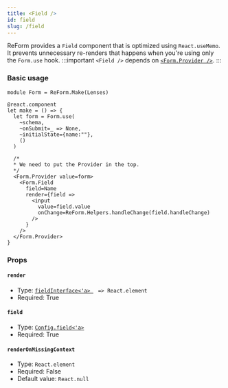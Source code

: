 ```yaml
---
title: <Field />
id: field
slug: /field
---
```


ReForm provides a `Field` component that is optimized using `React.useMemo`. It prevents unnecessary re-renders that happens when you're using only the `Form.use` hook. 
:::important
`<Field />` depends on [`<Form.Provider />`](./form-provider). 
:::
### Basic usage
```rescript
module Form = ReForm.Make(Lenses)

@react.component
let make = () => {
  let form = Form.use(
    ~schema,
    ~onSubmit=_ => None,
    ~initialState={name:""},
    ()
  )
  
  /*
  * We need to put the Provider in the top. 
  */
  <Form.Provider value=form>
    <Form.Field 
      field=Name
      render={field => 
        <input 
          value=field.value 
          onChange=ReForm.Helpers.handleChange(field.handleChange) 
        />
      }
    />
  </Form.Provider>
}
```

### Props

#### `render`
- Type: [`fieldInterface<'a> `](/docs/reform#fieldinterface) ` => React.element`
- Required: True

#### `field`
- Type: [`Config.field<'a>`](./teste)
- Required: True

#### `renderOnMissingContext`
- Type: `React.element`
- Required: False
- Default value: `React.null`
